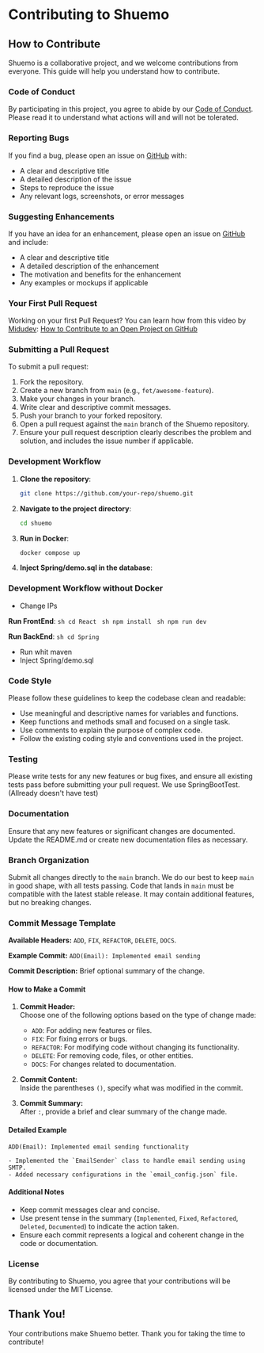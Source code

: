# Contributing to Shuemo

## How to Contribute

Shuemo is a collaborative project, and we welcome contributions from everyone. This guide will help you understand how to contribute.

### Code of Conduct

By participating in this project, you agree to abide by our [Code of Conduct](CODE_OF_CONDUCT.md). Please read it to understand what actions will and will not be tolerated.

### Reporting Bugs

If you find a bug, please open an issue on [GitHub](https://github.com/your-repo/shuemo/issues) with:

- A clear and descriptive title
- A detailed description of the issue
- Steps to reproduce the issue
- Any relevant logs, screenshots, or error messages

### Suggesting Enhancements

If you have an idea for an enhancement, please open an issue on [GitHub](https://github.com/your-repo/shuemo/issues) and include:

- A clear and descriptive title
- A detailed description of the enhancement
- The motivation and benefits for the enhancement
- Any examples or mockups if applicable

### Your First Pull Request

Working on your first Pull Request? You can learn how from this video by [Midudev](https://github.com/midudev): [How to Contribute to an Open Project on GitHub](https://www.youtube.com/watch?v=niPExbK8lSw&t=358s)

### Submitting a Pull Request

To submit a pull request:

1. Fork the repository.
2. Create a new branch from `main` (e.g., `fet/awesome-feature`).
3. Make your changes in your branch.
4. Write clear and descriptive commit messages.
5. Push your branch to your forked repository.
6. Open a pull request against the `main` branch of the Shuemo repository.
7. Ensure your pull request description clearly describes the problem and solution, and includes the issue number if applicable.

### Development Workflow

1. **Clone the repository**:
    ```sh
    git clone https://github.com/your-repo/shuemo.git
    ```

2. **Navigate to the project directory**:
    ```sh
    cd shuemo
    ```

3. **Run in Docker**:
    ```sh
    docker compose up
    ```

4. **Inject Spring/demo.sql in the database**:


### Development Workflow without Docker

- Change IPs

**Run FrontEnd**:
    ```sh
    cd React
    ```
    ```sh
    npm install
    ```
    ```sh
    npm run dev 
    ```

**Run BackEnd**:
    ```sh
    cd Spring
    ```
- Run whit maven
- Inject Spring/demo.sql


### Code Style

Please follow these guidelines to keep the codebase clean and readable:

- Use meaningful and descriptive names for variables and functions.
- Keep functions and methods small and focused on a single task.
- Use comments to explain the purpose of complex code.
- Follow the existing coding style and conventions used in the project.

### Testing

Please write tests for any new features or bug fixes, and ensure all existing tests pass before submitting your pull request. We use SpringBootTest.  (Allready doesn't have test)

### Documentation

Ensure that any new features or significant changes are documented. Update the README.md or create new documentation files as necessary.

### Branch Organization

Submit all changes directly to the `main` branch. We do our best to keep `main` in good shape, with all tests passing. Code that lands in `main` must be compatible with the latest stable release. It may contain additional features, but no breaking changes.

### Commit Message Template

**Available Headers:** `ADD`, `FIX`, `REFACTOR`, `DELETE`, `DOCS`.

**Example Commit:** `ADD(Email): Implemented email sending`

**Commit Description:**
Brief optional summary of the change.

#### How to Make a Commit

1. **Commit Header:**  
   Choose one of the following options based on the type of change made:

   - `ADD`: For adding new features or files.
   - `FIX`: For fixing errors or bugs.
   - `REFACTOR`: For modifying code without changing its functionality.
   - `DELETE`: For removing code, files, or other entities.
   - `DOCS`: For changes related to documentation.

2. **Commit Content:**  
   Inside the parentheses `()`, specify what was modified in the commit.

3. **Commit Summary:**  
   After `:`, provide a brief and clear summary of the change made.

#### Detailed Example

```
ADD(Email): Implemented email sending functionality

- Implemented the `EmailSender` class to handle email sending using SMTP.
- Added necessary configurations in the `email_config.json` file.
```

#### Additional Notes

- Keep commit messages clear and concise.
- Use present tense in the summary (`Implemented`, `Fixed`, `Refactored`, `Deleted`, `Documented`) to indicate the action taken.
- Ensure each commit represents a logical and coherent change in the code or documentation.

### License

By contributing to Shuemo, you agree that your contributions will be licensed under the MIT License.

## Thank You!

Your contributions make Shuemo better. Thank you for taking the time to contribute!